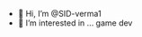 - 👋 Hi, I’m @SID-verma1
- 👀 I’m interested in ...
game dev
<!---
SID-verma1/SID-verma1 is a ✨ special ✨ repository because its `README.md` (this file) appears on your GitHub profile.
You can click the Preview link to take a look at your changes.
--->
